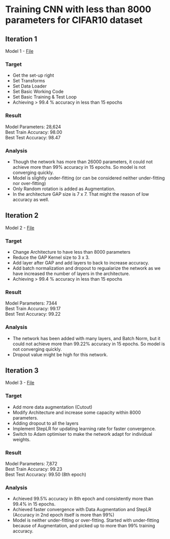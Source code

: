 # Training CNN with less than 8000 parameters for CIFAR10 dataset


## Iteration 1

Model 1 - [File](./models/model_1.py)

### Target
*   Get the set-up right
*   Set Transforms
*   Set Data Loader
*   Set Basic Working Code
*   Set Basic Training  & Test Loop
*   Achieving > 99.4 % accuracy in less than 15 epochs

  
### Result

Model Parameters: 28,624  
Best Train Accuracy: 98.00  
Best Test Accuracy: 98.47
  
### Analysis
- Though the network has more than 26000 parameters, it could not achieve more than 99% accuracy in 15 epochs. So model is not converging quickly.
- Model is slightly under-fitting (or can be considered neither under-fitting nor over-fitting)
- Only Random rotation is added as Augmentation.
- In the architecture GAP size is 7 x 7. That might the reason of low accuracy as well.



  

## Iteration 2

Model 2 - [File](./models/model_2.py)

### Target
- Change Architecture to have less than 8000 parameters
- Reduce the GAP Kernel size to 3 x 3.
- Add layer after GAP and add layers to back to increase accuracy.
- Add batch normalization and dropout to regualarize the network as we have increased the number of layers in the architecture.
- Achieving > 99.4 % accuracy in less than 15 epochs

  
### Result

Model Parameters: 7344  
Best Train Accuracy: 99.17  
Best Test Accuracy: 99.22
  
### Analysis
- The network has been added with many layers, and Batch Norm, but it could not achieve more than 99.22% accuracy in 15 epochs. So model is not converging quickly.
- Dropout value might be high for this network.



  
## Iteration 3

Model 3 - [File](./models/model_3.py)

### Target
- Add more data augmentation (Cutout)
- Modify Architecture and increase some capacity within 8000 parameters.
- Adding dropout to all the layers
- Implement StepLR for updating learning rate for faster convergence.
- Switch to Adam optimiser to make the network adapt for individual weights.  

  
### Result

Model Parameters:  7,872  
Best Train Accuracy: 99.23  
Best Test Accuracy: 99.50 (8th epoch)
  
### Analysis
- Achieved 99.5% accuracy in 8th epoch and consistently more than 99.4% in 15 epochs.
- Achieved faster convergence with Data Augmentation and StepLR (Accuracy in 2nd epoch itself is more than 99%)
- Model is neither under-fitting or over-fitting. Started with under-fitting because of Augmentation, and picked up to more than 99% training accuracy.
